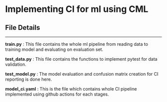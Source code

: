 # Implementing CI for ml using CML
## File Details
----
**train.py** : This file contains the whole ml pipeline from reading data to training model and evaluating on evaluation set.

**test_data.py** : This file contains the functions to implement pytest for data validation.

**test_model.py** : The model evaluation and confusion matrix creation for CI reporting is done here.

**model_ci.yaml** : This is the file which contains whole CI pipeline implemented using github actions for each stages.
